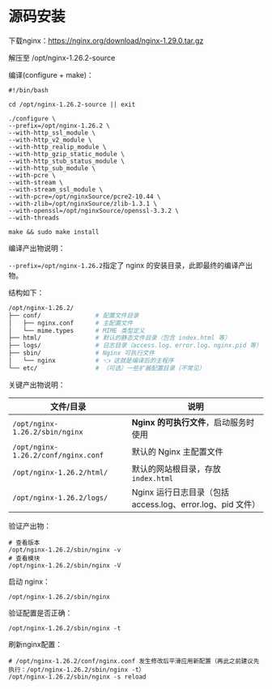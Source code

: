 # **源码安装**

下载nginx：https://nginx.org/download/nginx-1.29.0.tar.gz

解压至 /opt/nginx-1.26.2-source

编译(configure + make)：

```shell
#!/bin/bash

cd /opt/nginx-1.26.2-source || exit

./configure \
--prefix=/opt/nginx-1.26.2 \
--with-http_ssl_module \
--with-http_v2_module \
--with-http_realip_module \
--with-http_gzip_static_module \
--with-http_stub_status_module \
--with-http_sub_module \
--with-pcre \
--with-stream \
--with-stream_ssl_module \
--with-pcre=/opt/nginxSource/pcre2-10.44 \
--with-zlib=/opt/nginxSource/zlib-1.3.1 \
--with-openssl=/opt/nginxSource/openssl-3.3.2 \
--with-threads

make && sudo make install
```

编译产出物说明：

`--prefix=/opt/nginx-1.26.2`指定了 nginx 的安装目录，此即最终的编译产出物。

结构如下：

```bash
/opt/nginx-1.26.2/
├── conf/               # 配置文件目录
│   ├── nginx.conf      # 主配置文件
│   └── mime.types      # MIME 类型定义
├── html/               # 默认的静态文件目录（包含 index.html 等）
├── logs/               # 日志目录（access.log、error.log、nginx.pid 等）
├── sbin/               # Nginx 可执行文件
│   └── nginx           # 👈 这就是编译后的主程序
└── etc/                # （可选）一些扩展配置目录（不常见）
```

关键产出物说明：

| 文件/目录                           | 说明                                                       |
| ----------------------------------- | ---------------------------------------------------------- |
| `/opt/nginx-1.26.2/sbin/nginx`      | **Nginx 的可执行文件**，启动服务时使用                     |
| `/opt/nginx-1.26.2/conf/nginx.conf` | 默认的 Nginx 主配置文件                                    |
| `/opt/nginx-1.26.2/html/`           | 默认的网站根目录，存放 `index.html`                        |
| `/opt/nginx-1.26.2/logs/`           | Nginx 运行日志目录（包括 access.log、error.log、pid 文件） |

验证产出物：

```shell
# 查看版本
/opt/nginx-1.26.2/sbin/nginx -v
# 查看模块
/opt/nginx-1.26.2/sbin/nginx -V
```

启动 nginx：

```shell
/opt/nginx-1.26.2/sbin/nginx
```

验证配置是否正确：

```she
/opt/nginx-1.26.2/sbin/nginx -t
```

刷新nginx配置：

```shell
# /opt/nginx-1.26.2/conf/nginx.conf 发生修改后平滑应用新配置（再此之前建议先执行：/opt/nginx-1.26.2/sbin/nginx -t）
/opt/nginx-1.26.2/sbin/nginx -s reload
```



